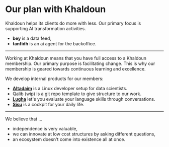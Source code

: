 # Our plan with Khaldoun

Khaldoun helps its clients do more with less.
Our primary focus is supporting AI transformation activities.

- **bey** is a data feed,
- **tanfidh** is an ai agent for the backoffice.

----

Working at Khaldoun means that you have full access to a Khaldoun membership.
Our primary purpose is facilitating change. This is why our membership
is geared towards continuous learning and excellence.

We develop internal products for our members:

- [**Altadaim**](https://github.com/khaldoun-xyz/altadim) is a Linux
  developer setup for data scientists.
- Qalib (wip) is a git repo template
  to give structure to our work.
- [**Lugha**](https://lugha.xyz) let's you evaluate your language
  skills through conversations.
- [**Sisu**](https://sisu.cx) is a cockpit for your daily life.

----

We believe that ...

- independence is very valuable,
- we can innovate at low cost structures by asking different questions,
- an ecosystem doesn't come into existence all at once.
